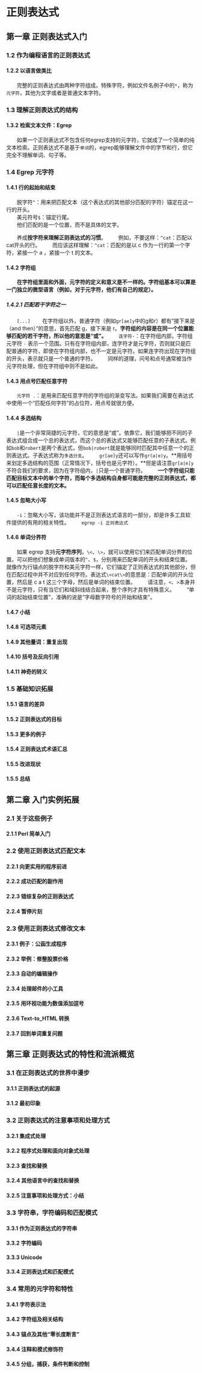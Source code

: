 # 正则表达式
## 第一章 正则表达式入门
### 1.2 作为编程语言的正则表达式
#### 1.2.2 以语言做类比
&emsp;&emsp;完整的正则表达式由两种字符组成。特殊字符，例如文件名例子中的`*`，称为`元字符`，其他为文字或者是普通文本字符。
### 1.3 理解正则表达式的结构
#### 1.3.2 检索文本文件：Egrep
&emsp;&emsp;如果一个正则表达式不包含任何egrep支持的元字符，它就成了一个简单的纯文本检索。正则表达式不是基于`单词`的，egrep能够理解文件中的字节和行，但它完全不理解单词、句子等。
### 1.4 Egrep 元字符
#### 1.4.1 行的起始和结束
&emsp;&emsp;脱字符`^`：用来把匹配文本（这个表达式的其他部分匹配的字符）锚定在这一行的开头。  
&emsp;&emsp;美元符号`$`：锚定行尾。  
&emsp;&emsp;他们匹配的是一个位置，而不是具体的文字。

&emsp;&emsp;养成**按字符来理解正则表达式的习惯**。
&emsp;&emsp;例如，不要这样：`^cat`：匹配以cat开头的行。
&emsp;&emsp;而应该这样理解：`^cat`：匹配的是以 c 作为一行的第一个字符，紧接一个 a ，紧接一个 t 的文本。
#### 1.4.2 字符组
&emsp;&emsp;**在字符组里面和外面，元字符的定义和意义是不一样的。字符组基本可以算是一门独立的微型语言（例如，对于元字符，他们有自己的规定）。**
##### 1.4.2.1 匹配若干字符之一
&emsp;&emsp;`[...]`
&emsp;&emsp;在字符组以外，普通字符（例如`gr[ae]y`中的g和r）都有“接下来是（and then）”的意思，首先匹配 g，接下来是 r。**字符组的内容是在同一个位置能够匹配的若干字符，所以他的意思是“或”。**
&emsp;&emsp;`连字符-`：在字符组内部，字符组元字符 `-` 表示一个范围。只有在字符组内部，连字符才是元字符，否则就只是匹配普通的字符，即使在字符组内部，也不一定是元字符。如果连字符出现在字符组的开头，表示就只是一个普通的字符。
&emsp;&emsp;同样的道理，问号和点号通常被当作元字符处理，但在字符组中则不是如此。
#### 1.4.3 用点号匹配任意字符
&emsp;&emsp;`元字符 .`：是用来匹配任意字符的字符组的渐变写法。如果我们需要在表达式中使用一个“匹配任何字符”的占位符，用点号就很方便。
#### 1.4.4 多选结构
&emsp;&emsp;`|`是一个非常简捷的元字符，它的意思是“或”。依靠它，我们能够把不同的子表达式组合成一个总的表达式，而这个总的表达式又能够匹配任意的子表达式。例如`bob`和`robert`是两个表达式，但`bob|robert`就是能够同时匹配其中任意一个的正则表达式。子表达式称为`多选分支`。
&emsp;&emsp;`gr[ae]y`还可以写作`gr(a|e)y`。**用括号来划定多选结构的范围（正常情况下，括号也是元字符）。**但是请注意`gr[a|e]y`不符合我们的要求，因为在字符组内，`|`只是一个普通字符。
&emsp;&emsp;**一个字符组只能匹配目标文本中的单个字符，而每个多选结构自身都可能是完整的正则表达式，都可以匹配任意长度的文本。**

#### 1.4.5 忽略大小写
&emsp;&emsp;`-i`：忽略大小写，该功能并不是正则表达式语言的一部分，却是许多工具软件提供的有用的相关特性。
&emsp;&emsp;`egrep -i 正则表达式` 
#### 1.4.6 单词分界符
&emsp;&emsp;如果 egrep 支持**元字符序列**，`\<`、`\>`，就可以使用它们来匹配单词分界的位置。可以把他们想象成单词版本的`^`、`$`，分别用来匹配单词的开头和结束位置。就像作为行锚点的脱字符和美元字符一样，它们锚定了正则表达式的其他部分，但在匹配过程中并不对应到任何字符。表达式`\<cat\>`的意思是：匹配单词的开头位置，然后是 c a t 这三个字母，然后是单词的结束位置。
&emsp;&emsp;请注意，`<`、`>`本身并不是元字符，只有当它们和域斜线结合起来，整个序列才具有特殊意义。
&emsp;&emsp;“单词的起始结束位置”，准确的说是“字母数字符号的开始和结束”。
#### 1.4.7 小结
#### 1.4.8 可选项元素
#### 1.4.9 其他量词：重复出现
#### 1.4.10 括号及反向引用
#### 1.4.11 神奇的转义
### 1.5 基础知识拓展
#### 1.5.1 语言的差异
#### 1.5.2 正则表达式的目标
#### 1.5.3 更多的例子
#### 1.5.4 正则表达式术语汇总
#### 1.5.5 改进现状
#### 1.5.5 总结
## 第二章 入门实例拓展
### 2.1 关于这些例子
#### 2.1.1 Perl 简单入门
### 2.2 使用正则表达式匹配文本
#### 2.2.1 向更实用的程序前进
#### 2.2.2 成功匹配的副作用
#### 2.2.3 错综复杂的正则表达式
#### 2.2.4 暂停片刻
### 2.3 使用正则表达式修改文本
#### 2.3.1 例子：公函生成程序
#### 2.3.2 举例：修整股票价格
#### 2.3.3 自动的编辑操作
#### 2.3.4 处理邮件的小工具
#### 2.3.5 用环视功能为数值添加逗号
#### 2.3.6 Text-to_HTML 转换
#### 2.3.7 回到单词重复问题
## 第三章 正则表达式的特性和流派概览
### 3.1 在正则表达式的世界中漫步
#### 3.1.1 正则表达式的起源
#### 3.1.2 最初印象
### 3.2 正则表达式的注意事项和处理方式
#### 3.2.1 集成式处理
#### 3.2.2 程序式处理和面向对象式处理
#### 3.2.3 查找和替换
#### 3.2.4 其他语言中的查找和替换
#### 3.2.5 注意事项和处理方式：小结
### 3.3 字符串，字符编码和匹配模式
#### 3.3.1 作为正则表达式的字符串
#### 3.3.2 字符编码
#### 3.3.3 Unicode
#### 3.3.4 正则表达式和匹配模式
### 3.4 常用的元字符和特性
#### 3.4.1 字符表示法
#### 3.4.2 字符组及相关结构
#### 3.4.3 锚点及其他“零长度断言”
#### 3.4.4 注释和模式修饰符
#### 3.4.5 分组，捕获，条件判断和控制
